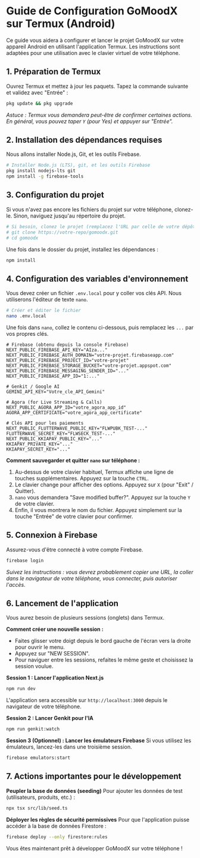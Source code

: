 
# Guide de Configuration GoMoodX sur Termux (Android)

Ce guide vous aidera à configurer et lancer le projet GoMoodX sur votre appareil Android en utilisant l'application Termux. Les instructions sont adaptées pour une utilisation avec le clavier virtuel de votre téléphone.

## 1. Préparation de Termux

Ouvrez Termux et mettez à jour les paquets. Tapez la commande suivante et validez avec "Entrée" :

```bash
pkg update && pkg upgrade
```
*Astuce : Termux vous demandera peut-être de confirmer certaines actions. En général, vous pouvez taper `Y` (pour Yes) et appuyer sur "Entrée".*

## 2. Installation des dépendances requises

Nous allons installer Node.js, Git, et les outils Firebase.

```bash
# Installer Node.js (LTS), git, et les outils Firebase
pkg install nodejs-lts git
npm install -g firebase-tools
```

## 3. Configuration du projet

Si vous n'avez pas encore les fichiers du projet sur votre téléphone, clonez-le. Sinon, naviguez jusqu'au répertoire du projet.

```bash
# Si besoin, clonez le projet (remplacez l'URL par celle de votre dépôt)
# git clone https://votre-repo/gomoodx.git
# cd gomoodx
```

Une fois dans le dossier du projet, installez les dépendances :

```bash
npm install
```

## 4. Configuration des variables d'environnement

Vous devez créer un fichier `.env.local` pour y coller vos clés API. Nous utiliserons l'éditeur de texte `nano`.

```bash
# Créer et éditer le fichier
nano .env.local
```

Une fois dans `nano`, collez le contenu ci-dessous, puis remplacez les `...` par vos propres clés.

```env
# Firebase (obtenu depuis la console Firebase)
NEXT_PUBLIC_FIREBASE_API_KEY="AIza..."
NEXT_PUBLIC_FIREBASE_AUTH_DOMAIN="votre-projet.firebaseapp.com"
NEXT_PUBLIC_FIREBASE_PROJECT_ID="votre-projet"
NEXT_PUBLIC_FIREBASE_STORAGE_BUCKET="votre-projet.appspot.com"
NEXT_PUBLIC_FIREBASE_MESSAGING_SENDER_ID="..."
NEXT_PUBLIC_FIREBASE_APP_ID="1:..."

# Genkit / Google AI
GEMINI_API_KEY="Votre_cle_API_Gemini"

# Agora (for Live Streaming & Calls)
NEXT_PUBLIC_AGORA_APP_ID="votre_agora_app_id"
AGORA_APP_CERTIFICATE="votre_agora_app_certificate"

# Clés API pour les paiements
NEXT_PUBLIC_FLUTTERWAVE_PUBLIC_KEY="FLWPUBK_TEST-..."
FLUTTERWAVE_SECRET_KEY="FLWSECK_TEST-..."
NEXT_PUBLIC_KKIAPAY_PUBLIC_KEY="..."
KKIAPAY_PRIVATE_KEY="..."
KKIAPAY_SECRET_KEY="..."
```

**Comment sauvegarder et quitter `nano` sur téléphone :**

1.  Au-dessus de votre clavier habituel, Termux affiche une ligne de touches supplémentaires. Appuyez sur la touche `CTRL`.
2.  Le clavier change pour afficher des options. Appuyez sur `X` (pour "Exit" / Quitter).
3.  `nano` vous demandera "Save modified buffer?". Appuyez sur la touche `Y` de votre clavier.
4.  Enfin, il vous montrera le nom du fichier. Appuyez simplement sur la touche "Entrée" de votre clavier pour confirmer.

## 5. Connexion à Firebase

Assurez-vous d'être connecté à votre compte Firebase.

```bash
firebase login
```
*Suivez les instructions : vous devrez probablement copier une URL, la coller dans le navigateur de votre téléphone, vous connecter, puis autoriser l'accès.*

## 6. Lancement de l'application

Vous aurez besoin de plusieurs sessions (onglets) dans Termux.

**Comment créer une nouvelle session :**
- Faites glisser votre doigt depuis le bord gauche de l'écran vers la droite pour ouvrir le menu.
- Appuyez sur "NEW SESSION".
- Pour naviguer entre les sessions, refaites le même geste et choisissez la session voulue.

**Session 1 : Lancer l'application Next.js**
```bash
npm run dev
```
L'application sera accessible sur `http://localhost:3000` depuis le navigateur de votre téléphone.

**Session 2 : Lancer Genkit pour l'IA**
```bash
npm run genkit:watch
```

**Session 3 (Optionnel) : Lancer les émulateurs Firebase**
Si vous utilisez les émulateurs, lancez-les dans une troisième session.
```bash
firebase emulators:start
```

## 7. Actions importantes pour le développement

**Peupler la base de données (seeding)**
Pour ajouter les données de test (utilisateurs, produits, etc.) :

```bash
npx tsx src/lib/seed.ts
```

**Déployer les règles de sécurité permissives**
Pour que l'application puisse accéder à la base de données Firestore :

```bash
firebase deploy --only firestore:rules
```

Vous êtes maintenant prêt à développer GoMoodX sur votre téléphone !
